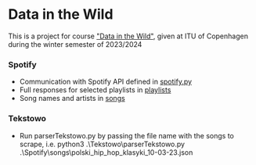# Data in the Wild
This is a project for course ["Data in the Wild"](https://learnit.itu.dk/course/view.php?id=3022252), given at ITU of Copenhagen during the winter semester of 2023/2024

### Spotify
- Communication with Spotify API defined in [spotify.py](Spotify/spotify.py)
- Full responses for selected playlists in [playlists](Spotify/playlists)
- Song names and artists in [songs](Spotify/songs)

### Tekstowo
- Run parserTekstowo.py by passing the file name with the songs to scrape, i.e. 
python3 .\Tekstowo\parserTekstowo.py .\Spotify\songs\polski_hip_hop_klasyki_10-03-23.json